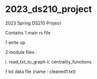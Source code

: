 # 2023_ds210_project
2023 Spring DS210 Project

Contains 1 main rs file

1 write up 

2 module files :

  i. read_txt_to_graph
  ii. centrality_functions
  
1 txt data file (name : cleaned1.txt)

